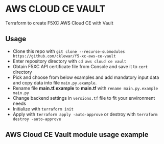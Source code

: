 # AWS CLOUD CE VAULT

Terraform to create F5XC AWS Cloud CE with Vault

## Usage

- Clone this repo with `git clone --recurse-submodules https://github.com/cklewar/f5-xc-aws-ce-vault`
- Enter repository directory with `cd aws cloud ce vault`
- Obtain F5XC API certificate file from Console and save it to `cert` directory
- Pick and choose from below examples and add mandatory input data and copy data into file `main.py.example`.
- Rename file __main.tf.example__ to __main.tf__ with `rename main.py.example main.py`
- Change backend settings in `versions.tf` file to fit your environment needs
- Initialize with `terraform init`
- Apply with `terraform apply -auto-approve` or destroy with `terraform destroy -auto-approve`

## AWS Cloud CE Vault module usage example

````hcl
````